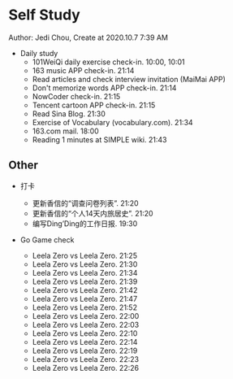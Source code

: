 # Self Study

Author: Jedi Chou, Create at 2020.10.7 7:39 AM

* Daily study
  * 101WeiQi daily exercise check-in. 10:00, 10:01
  * 163 music APP check-in. 21:14
  * Read articles and check interview invitation (MaiMai APP)
  * Don't memorize words APP check-in. 21:14
  * NowCoder check-in. 21:15
  * Tencent cartoon APP check-in. 21:15
  * Read Sina Blog. 21:30
  * Exercise of Vocabulary (vocabulary.com). 21:34
  * 163.com mail. 18:00
  * Reading 1 minutes at SIMPLE wiki. 21:43

## Other

* 打卡
  * 更新香信的“调查问卷列表”. 21:20
  * 更新香信的“个人14天内旅居史”. 21:20
  * 编写Ding’Ding的工作日报. 19:30

* Go Game check
  * Leela Zero vs Leela Zero. 21:25
  * Leela Zero vs Leela Zero. 21:30
  * Leela Zero vs Leela Zero. 21:34
  * Leela Zero vs Leela Zero. 21:39
  * Leela Zero vs Leela Zero. 21:42
  * Leela Zero vs Leela Zero. 21:47
  * Leela Zero vs Leela Zero. 21:52
  * Leela Zero vs Leela Zero. 22:00
  * Leela Zero vs Leela Zero. 22:03
  * Leela Zero vs Leela Zero. 22:10
  * Leela Zero vs Leela Zero. 22:14
  * Leela Zero vs Leela Zero. 22:19
  * Leela Zero vs Leela Zero. 22:23
  * Leela Zero vs Leela Zero. 22:26
